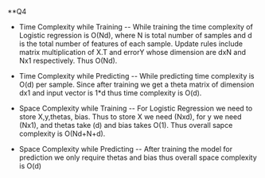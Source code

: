 **Q4 

- Time Complexity while Training 
-- While training the time complexity of Logistic regression is O(Nd), where N is total number of samples and d is the total number of features of each sample. Update rules include matrix multiplication of X.T and errorY whose dimension are dxN and Nx1 respectively. Thus O(Nd). 

- Time Complexity while Predicting 
-- While predicting time complexity is O(d) per sample. Since after training we get a theta matrix of dimension dx1 and input vector is 1*d thus time complexity is 
O(d).

- Space Complexity while Training
-- For Logistic Regression we need to store X,y,thetas, bias. Thus to store X we need (Nxd), for y we need (Nx1), and thetas take (d) and bias takes O(1). Thus overall sapce complexity is O(Nd+N+d). 

- Space Complexity while Predicting
-- After training the model for prediction we only require thetas and bias thus overall space complexity is O(d)
